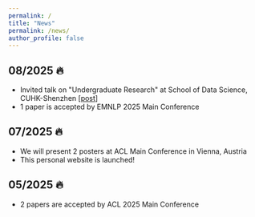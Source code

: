 ```yaml
---
permalink: /
title: "News"
permalink: /news/
author_profile: false
---
```


## 08/2025 🔥
- Invited talk on "Undergraduate Research" at School of Data Science, CUHK-Shenzhen [[post](https://mp.weixin.qq.com/s/qKPM5xWGKIoiZPcDa1lLfg)]
- 1 paper is accepted by EMNLP 2025 Main Conference

## 07/2025 🔥
- We will present 2 posters at ACL Main Conference in Vienna, Austria
- This personal website is launched!

## 05/2025 🔥
- 2 papers are accepted by ACL 2025 Main Conference
